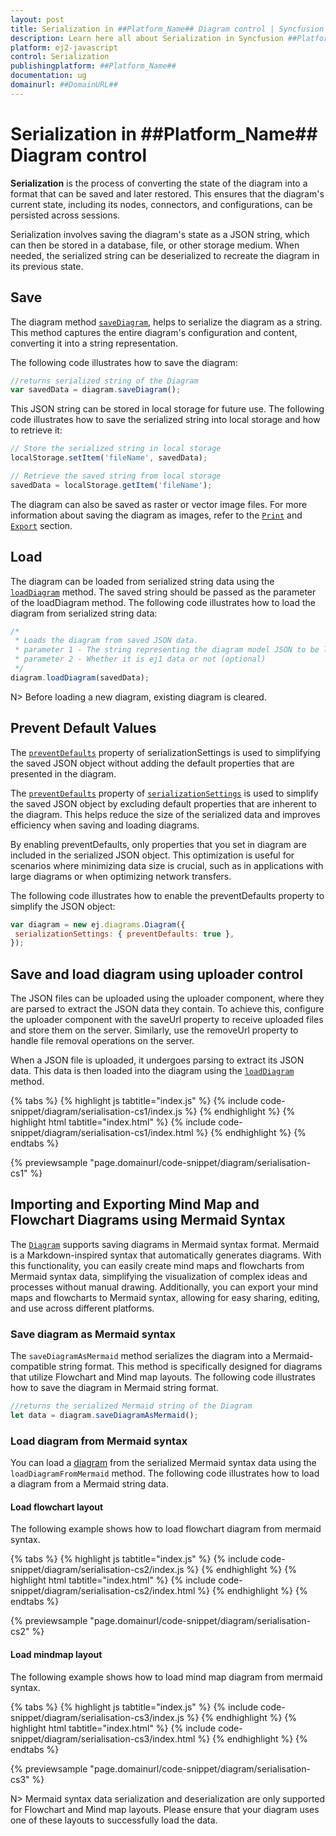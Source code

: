 ```yaml
---
layout: post
title: Serialization in ##Platform_Name## Diagram control | Syncfusion
description: Learn here all about Serialization in Syncfusion ##Platform_Name## Diagram control of Syncfusion Essential JS 2 and more.
platform: ej2-javascript
control: Serialization 
publishingplatform: ##Platform_Name##
documentation: ug
domainurl: ##DomainURL##
---
```


# Serialization in ##Platform_Name## Diagram control

**Serialization** is the process of converting the state of the diagram into a format that can be saved and later restored. This ensures that the diagram's current state, including its nodes, connectors, and configurations, can be persisted across sessions.

Serialization involves saving the diagram's state as a JSON string, which can then be stored in a database, file, or other storage medium. When needed, the serialized string can be deserialized to recreate the diagram in its previous state.

## Save

The diagram method [`saveDiagram`](../api/diagram/#savediagram), helps to serialize the diagram as a string. This method captures the entire diagram's configuration and content, converting it into a string representation.

The following code illustrates how to save the diagram:

```javascript
//returns serialized string of the Diagram
var savedData = diagram.saveDiagram();

```

This JSON string can be stored in local storage for future use. The following code illustrates how to save the serialized string into local storage and how to retrieve it:

```javascript
// Store the serialized string in local storage
localStorage.setItem('fileName', savedData);

// Retrieve the saved string from local storage
savedData = localStorage.getItem('fileName');

```

The diagram can also be saved as raster or vector image files. For more information about saving the diagram as images, refer to the [`Print`](./print) and [`Export`](./export) section.

## Load

The diagram can be loaded from serialized string data using the [`loadDiagram`](../api/diagram#loadDiagram) method. The saved string should be passed as the parameter of the loadDiagram method. The following code illustrates how to load the diagram from serialized string data:

```javascript
/*
 * Loads the diagram from saved JSON data.
 * parameter 1 - The string representing the diagram model JSON to be loaded.
 * parameter 2 - Whether it is ej1 data or not (optional)
 */
diagram.loadDiagram(savedData);

```

N> Before loading a new diagram, existing diagram is cleared.

## Prevent Default Values

The [`preventDefaults`](../api/diagram/serializationSettingsModel) property of serializationSettings is used to simplifying the saved JSON object without adding the default properties that are presented in the diagram.

The [`preventDefaults`](../api/diagram/serializationSettingsModel/#preventdefaults) property of [`serializationSettings`](../api/diagram/serializationSettingsModel/) is used to simplify the saved JSON object by excluding default properties that are inherent to the diagram. This helps reduce the size of the serialized data and improves efficiency when saving and loading diagrams.

By enabling preventDefaults, only properties that you set in diagram are included in the serialized JSON object. This optimization is useful for scenarios where minimizing data size is crucial, such as in applications with large diagrams or when optimizing network transfers.

The following code illustrates how to enable the preventDefaults property to simplify the JSON object:


```javascript
var diagram = new ej.diagrams.Diagram({
 serializationSettings: { preventDefaults: true },
});

```

## Save and load diagram using uploader control

The JSON files can be uploaded using the uploader component, where they are parsed to extract the JSON data they contain. To achieve this, configure the uploader component with the saveUrl property to receive uploaded files and store them on the server. Similarly, use the removeUrl property to handle file removal operations on the server.

When a JSON file is uploaded, it undergoes parsing to extract its JSON data. This data is then loaded into the diagram using the [`loadDiagram`](../api/diagram#loadDiagram) method.

{% tabs %}
{% highlight js tabtitle="index.js" %}
{% include code-snippet/diagram/serialisation-cs1/index.js %}
{% endhighlight %}
{% highlight html tabtitle="index.html" %}
{% include code-snippet/diagram/serialisation-cs1/index.html %}
{% endhighlight %}
{% endtabs %}
          
{% previewsample "page.domainurl/code-snippet/diagram/serialisation-cs1" %}


## Importing and Exporting Mind Map and Flowchart Diagrams using Mermaid Syntax

The [`Diagram`](../api/diagram/) supports saving diagrams in Mermaid syntax format. Mermaid is a Markdown-inspired syntax that automatically generates diagrams. With this functionality, you can easily create mind maps and flowcharts from Mermaid syntax data, simplifying the visualization of complex ideas and processes without manual drawing. Additionally, you can export your mind maps and flowcharts to Mermaid syntax, allowing for easy sharing, editing, and use across different platforms.

### Save diagram as Mermaid syntax

 The `saveDiagramAsMermaid` method serializes the diagram into a Mermaid-compatible string format. This method is specifically designed for diagrams that utilize Flowchart and Mind map layouts. The following code illustrates how to save the diagram in Mermaid string format.

 ```javascript
//returns the serialized Mermaid string of the Diagram
let data = diagram.saveDiagramAsMermaid();

```

### Load diagram from Mermaid syntax

You can load a [diagram](../api/diagram/) from the serialized Mermaid syntax data using the `loadDiagramFromMermaid` method. The following code illustrates how to load a diagram from a Mermaid string data.

#### Load flowchart layout

The following example shows how to load flowchart diagram from mermaid syntax.

{% tabs %}
{% highlight js tabtitle="index.js" %}
{% include code-snippet/diagram/serialisation-cs2/index.js %}
{% endhighlight %}
{% highlight html tabtitle="index.html" %}
{% include code-snippet/diagram/serialisation-cs2/index.html %}
{% endhighlight %}
{% endtabs %}
          
{% previewsample "page.domainurl/code-snippet/diagram/serialisation-cs2" %}

#### Load mindmap layout

The following example shows how to load mind map diagram from mermaid syntax.

{% tabs %}
{% highlight js tabtitle="index.js" %}
{% include code-snippet/diagram/serialisation-cs3/index.js %}
{% endhighlight %}
{% highlight html tabtitle="index.html" %}
{% include code-snippet/diagram/serialisation-cs3/index.html %}
{% endhighlight %}
{% endtabs %}
          
{% previewsample "page.domainurl/code-snippet/diagram/serialisation-cs3" %}


N> Mermaid syntax data serialization and deserialization are only supported for Flowchart and Mind map layouts. Please ensure that your diagram uses one of these layouts to successfully load the data.

